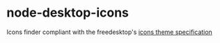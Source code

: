 # node-desktop-icons
Icons finder compliant with the freedesktop's [icons theme specification](http://standards.freedesktop.org/icon-theme-spec/icon-theme-spec-latest.html)
